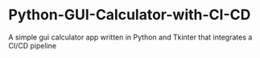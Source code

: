 # Python-GUI-Calculator-with-CI-CD
A simple gui calculator app written in Python and Tkinter that integrates a CI/CD pipeline

